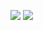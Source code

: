 ![](https://github-readme-stats.vercel.app/api?username=adulau&show_icons=true&count_private=true)
![](https://github-readme-stats.vercel.app/api/top-langs/?username=adulau&hide=html&layout=compact)
